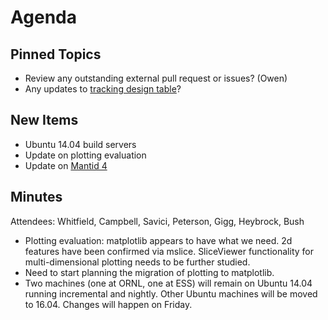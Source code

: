 Agenda
======

Pinned Topics
-------------
* Review any outstanding external pull request or issues? (Owen)
* Any updates to [tracking design table](https://github.com/mantidproject/documents/blob/master/Project-Management/TechnicalSteeringCommittee/reports/TSC-TrackingDesignProposals.md)?

New Items
---------
* Ubuntu 14.04 build servers
* Update on plotting evaluation
* Update on [Mantid 4](https://github.com/mantidproject/documents/pull/23)

Minutes
-------
Attendees: Whitfield, Campbell, Savici, Peterson, Gigg, Heybrock, Bush

* Plotting evaluation: matplotlib appears to have what we need. 2d features have been confirmed via
  mslice. SliceViewer functionality for multi-dimensional plotting needs to be further studied.
* Need to start planning the migration of plotting to matplotlib.
* Two machines (one at ORNL, one at ESS) will remain on Ubuntu 14.04 running incremental and nightly.
  Other Ubuntu machines will be moved to 16.04. Changes will happen on Friday.
